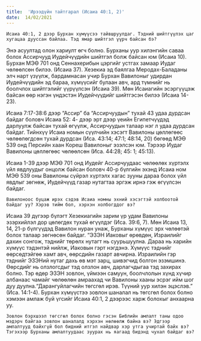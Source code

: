 ```yaml
---
title:  'Ирээдүйн тайтгарал (Исаиа 40:1, 2)'
date:  14/02/2021
---
```


`Исаиа 40:1, 2 дээр Бурхан хүмүүсээ тайвшруулдаг. Тэдний шийтгүүлэх цаг хугацаа дууссан байлаа. Тэд ямар шийтгэл үүрч байсан бэ?`

Энэ асуултад олон хариулт өгч болно. Бурханы уур хилэнгийн саваа болох Ассирчууд Иудейчүүдийн шийтгэл болж байсан юм (Исаиа 10). Бурхан МЭӨ 701 онд Сеннахерибын цэргийг устгах замаар Иудаг чөлөөлсөн билээ. (Исаиа 37). Хезекиа эд баялгаа Меродах-Баладаны элч нарт үзүүлж, бардамнасан учир Бурхан Вавилоныг удирдан Иудейчүүдийн эд бараа, хүмүүсийг булаан авч, ард түмнийг нь боолчлох шийтгэлийг үүрүүлсэн (Исаиа 39). Мөн Исаиагийн эсэргүүцэж байсан өөр нэгэн үндэстэн Иудейчүүдийг шийтгэсэн билээ (Исаиа 14-23).

Исаиа 7:17-38:6 дээр “Ассир” ба “Ассирчуудын” тухай 43 удаа дурдсан байдаг боловч Исаиа 52: 4- дээр эрт дээр үеийн Египетчүүдэд дарлуулж байсан тухай өгүүлж, Ассирчуудын талаар нэг л удаа дурдсан байдаг. Тийнхүү Исаиа номын сүүлчийн хэсэгт Вавилоны цөллөгөөс чөлөөлөгдсөн тухай дурдсан (Иса. 43:14; 47:1; 48:14, 20) бөгөөд МЭӨ 539 онд Персийн хаан Кореш Вавилоныг эзэлсэн юм. Тэрээр Иудаг Вавилоны цөллөгөөс чөлөөлсөн (Иса. 44:28; 45: 1; 45:13).

Исаиа 1-39 дээр МЭӨ 701 онд Иудейг Ассирчуудаас чөлөөлөх хүртэлх үйл явдлуудыг онцолж байсан боловч 40-р бүлгийн эхэнд Исаиа ном МЭӨ 539 оны Вавилоны сүйрэл хүртэлх хагас зууны дараа болох үйл явдлыг зөгнөж, Иудейчүүд газар нутагтаа эргэж ирнэ гэж өгүүлсэн байдаг.

`Вавилоноос буцаж ирэх сэдэв Исаиа номны эхний хэсэгтэй холбоотой байдаг уу? Хэрэв тийм бол, хэрхэн холбогддог вэ?`

Исаиа 39 дүгээр бүлэгт Хезекиагийн зарим үр удам Вавилоны эзэрхийлэл дор цөлөгдөх тухай өгүүлдэг (Иса. 39:6, 7). Мөн Исаиа 13, 14, 21-р бүлгүүдэд Вавилон нуран унаж, Бурханы хүмүүс эрх чөлөөтэй болох талаар зөгнөсөн байдаг. “ЭЗЭН Иаковыг өрөвдөн, Израилийг дахин сонгож, тэднийг төрөлх нутагт нь суурьшуулна. Дараа нь харийн хүмүүс тэдэнтэй нийлж, Иаковын гэрт нэгдэнэ. Хүмүүс тэднийг өөрсөдтэйгөө хамт авч, өөрсдийн газарт авчирна. Израилийн гэр тэднийг ЭЗЭНий нутаг дахь өв мэт зарц, шивэгчид болгон эзэмшинэ. Өөрсдийг нь олзлогсдыг тэд олзлон авч, дарлагчдыгаа тэд захирах болно. Тэр өдөр ЭЗЭН зовлон, үймээн самуун, боолчлолын хүнд хүчир албанаас чамайг чөлөөлөн амраахад чи Вавилоны хааны эсрэг ийм шог дуу дуулна.“Дарангуйлагчийн төгсгөл ирэв. Түүний уур хилэн эцэслэв.” (Иса. 14:1-4). Бурхан хүмүүстээ зовлон шаналал нь төгсгөл болох болно хэмээн амлаж буй үгсийг Исаиа 40:1, 2 дээрээс харж болохыг анхаарна уу.

`Зовлон бэрхшээл төгсгөл болох болно гэсэн Библийн амлалт таны одоо мэдэрч байгаа зовлон шаналалд хэрхэн нөлөөлж байна вэ? Эдгээр амлалтууд байхгүй бол бидний итгэл найдвар хэр утга учиртай байх вэ? Тэгэхээр Бурханы амлалтуудаас зуурах нь яагаад бидэнд чухал байдаг вэ?`